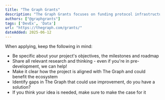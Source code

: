 ```yaml
---
title: "The Graph Grants"
description: "The Graph Grants focuses on funding protocol infrastructure, tooling, dapps and subgraphs, and community building efforts"
authors: ["@graphgrants"]
tags: ['DevEx', 'Data']
url: "https://thegraph.com/grants/"
dateAdded: 2025-06-12
---
```


When applying, keep the following in mind:

- Be specific about your project's objectives, the milestones and roadmap
- Share all relevant research and thinking - even if you're in pre-development, we can help!
- Make it clear how the project is aligned with The Graph and could benefit the ecosystem
- Identify gaps in The Graph that could use improvement, do you have a solution?
- If you think your idea is needed, make sure to make the case for it
